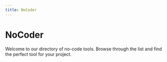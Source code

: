 ```yaml
---
title: NoCoder
---
```


# NoCoder

Welcome to our directory of no-code tools. Browse through the list and find the perfect tool for your project.

<ToolList />

<script setup>
import ToolList from './ToolList.vue'
</script>